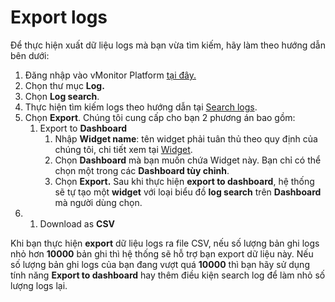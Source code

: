 # Export logs

Để thực hiện xuất dữ liệu logs mà bạn vừa tìm kiếm, hãy làm theo hướng dẫn bên dưới:

1. Đăng nhập vào vMonitor Platform [tại đây.](https://hcm-3.console.vngcloud.vn/vmonitor)&#x20;
2. Chọn thư mục **Log.**
3. Chọn **Log search**.
4. Thực hiện tìm kiếm logs theo hướng dẫn tại [Search logs](search-logs.md).
5. Chọn **Export**. Chúng tôi cung cấp cho bạn 2 phương án bao gồm:
   1. Export to **Dashboard**
      1. Nhập **Widget name**: tên widget phải tuân thủ theo quy định của chúng tôi, chi tiết xem tại [Widget](../../dashboard/widget/).
      2. Chọn **Dashboard** mà bạn muốn chứa Widget này. Bạn chỉ có thể chọn một trong các **Dashboard tùy chỉnh**.
      3. Chọn **Export.** Sau khi thực hiện **export to dashboard**, hệ thống sẽ tự tạo một **widget** với loại biểu đồ **log search** trên **Dashboard** mà người dùng chọn.
6.
   1. Download as **CSV**

Khi bạn thực hiện **export** dữ liệu logs ra file CSV, nếu số lượng bản ghi logs nhỏ hơn **10000** bản ghi thì hệ thống sẽ hỗ trợ bạn export dữ liệu này. Nếu số lượng bản ghi logs của bạn đang vượt quá **10000** thì bạn hãy sử dụng tính năng **Export to dashboard** hay thêm điều kiện search log để làm nhỏ số lượng logs lại.
